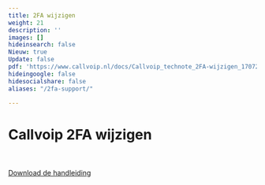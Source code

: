 ```yaml
---
title: 2FA wijzigen
weight: 21
description: ''
images: []
hideinsearch: false
Nieuw: true
Update: false
pdf: 'https://www.callvoip.nl/docs/Callvoip_technote_2FA-wijzigen_170723MT.pdf'
hideingoogle: false
hidesocialshare: false
aliases: "/2fa-support/"

---
```

<h1>Callvoip 2FA wijzigen</h1><br><br><a href="https://www.callvoip.nl/docs/Callvoip_technote_2FA-wijzigen_170723MT.pdf" class="button" target="_blank">Download de handleiding</a>
